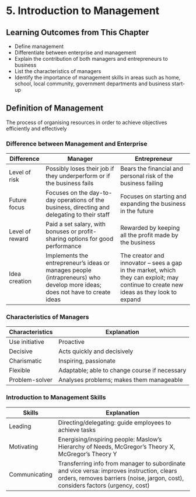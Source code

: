 # 5. Introduction to Management

## Learning Outcomes from This Chapter

- Define management
- Differentiate between enterprise and management
- Explain the contribution of both managers and entrepreneurs to business
- List the characteristics of managers
- Identify the importance of management skills in areas such as home, school, local community, government departments and business start-up

## Definition of Management

The process of organising resources in order to achieve objectives efficiently and effectively

### Difference between Management and Enterprise

| Difference      | Manager                                                                                                                     | Entrepreneur                                                                                                                          |
|-----------------|-----------------------------------------------------------------------------------------------------------------------------|---------------------------------------------------------------------------------------------------------------------------------------|
| Level of risk   | Possibly loses their job if they underperform or if the business fails                                                      | Bears the financial and personal risk of the business failing                                                                         |
| Future focus    | Focuses on the day-to-day operations of the business, directing and delegating to their staff                               | Focuses on starting and expanding the business in the future                                                                          |
| Level of reward | Paid a set salary, with bonuses or profit-sharing options for good performance                                              | Rewarded by keeping all the profit made by the business                                                                               |
| Idea creation   | Implements the entrepreneur’s ideas or manages people (intrapreneurs) who develop more ideas; does not have to create ideas | The creator and innovator – sees a gap in the market, which they can exploit; may continue to create new ideas as they look to expand |

### Characteristics of Managers

| Characteristics | Explanation                                   |
|-----------------|-----------------------------------------------|
| Use initiative  | Proactive                                     |
| Decisive        | Acts quickly and decisively                   |
| Charismatic     | Inspiring, passionate                         |
| Flexible        | Adaptable; able to change course if necessary |
| Problem-solver  | Analyses problems; makes them manageable      |

### Introduction to Management Skills

| Skills        | Explanation                                                                                                                                                                  |
|---------------|------------------------------------------------------------------------------------------------------------------------------------------------------------------------------|
| Leading       | Directing/delegating: guide employees to achieve tasks                                                                                                                       |
| Motivating    | Energising/inspiring people: Maslow’s Hierarchy of Needs, McGregor’s Theory X, McGregor’s Theory Y                                                                           |
| Communicating | Transferring info from manager to subordinate and vice versa: improves instruction, clears orders, removes barriers (noise, jargon, cost), considers factors (urgency, cost) |